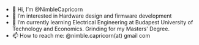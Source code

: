 - 👋 Hi, I’m @NimbleCapricorn
- 👀 I’m interested in Hardware design and firmware development
- 🌱 I’m currently learning Electrical Engineering at Budapest University of Technology and Economics. Grinding for my Masters' Degree. 
- 📫 How to reach me: @nimble.capricorn(at) gmail com 

<!---
NimbleCapricorn/NimbleCapricorn is a ✨ special ✨ repository because its `README.md` (this file) appears on your GitHub profile.
You can click the Preview link to take a look at your changes.
--->
